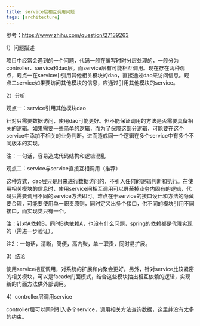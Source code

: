 ```yaml
---
title: service层相互调用问题
tags: [architecture]
---
```


参考：https://www.zhihu.com/question/27139263

1）问题描述

项目中经常会遇到的一个问题，代码一般在编写时时分层处理的，一般分为controller、service和dao层。而service层有可能相互调用。现在存在两种观点，观点一在service中引用其他相关模块的dao，直接通过dao来访问信息。观点二service如果要访问其他模块的信息，应通过引用其他模块的service。

2）分析

观点一：service引用其他模块dao

针对只需要数据访问，使用dao可能更好。但不能保证调用的方法是否需要具备相关的逻辑。如果需要一些简单的逻辑，而为了保障这部分逻辑，可能要在这个service中添加不相关的业务判断。进而造成同一个逻辑在多个service中有多个不同版本的实现。

注：一句话，容易造成代码结构和逻辑混乱

观点二：service与service直接互相调用（推荐）

这种方式，dao层只是用来进行数据访问的，不引入任何的逻辑判断和执行。在使用相关模块的信息时，使用service间相互调用可以屏蔽掉业务内固有的逻辑，代码只需要调用不同的service方法即可。难点在于service的接口设计和方法的隐藏要合理，可能要使用单一职责原则，同时定义出多个接口，供不同的模块引用不同接口，而实现类只有一个。

注：针对A依赖B，同时B也依赖A，也没有什么问题，spring的依赖都是代理实现的（需进一步验证）。

注2：一句话，清晰，简便，高内聚，单一职责，同时易扩展。

3）结论

使用service相互调用，对系统的扩展和内聚会更好。另外，针对service比较紧密的相关模块，可以是facade门面模式，结合这些模块抽出相互依赖的逻辑，实现新的门面方法供外部调用。

4）controller层调用service

controller层可以同时引入多个service，调用相关方法查询数据，这里并没有太多的约束。